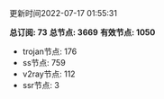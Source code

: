 更新时间2022-07-17 01:55:31

**总订阅: 73**
**总节点: 3669**
**有效节点: 1050**
- trojan节点: 176
- ss节点: 759
- v2ray节点: 112
- ssr节点: 3
